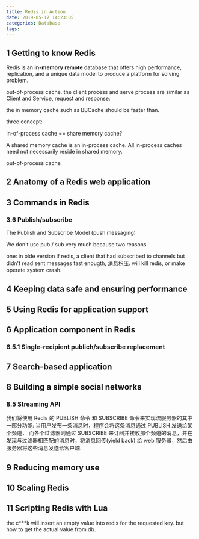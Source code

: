 ```yaml
---
title: Redis in Action
date: 2019-05-17 14:23:05
categories: Database
tags:
---
```


## 1 Getting to know Redis

Redis is an **in-memory** **remote** database that offers high performance, replication, and a unique data model to produce a platform for solving problem.


out-of-process cache. the client process and serve process are similar as Client and Service, request and response.

the in memory cache such as BBCache should be faster than. 


three concept:

in-of-process cache == share memory cache?

A shared memory cache is an in-process cache. All in-process caches need not necessarily reside in shared memory.

out-of-process cache




## 2 Anatomy of a Redis web application

## 3 Commands in Redis

### 3.6 Publish/subscribe

The Publish and Subscribe Model (push messaging)

We don't use pub / sub very much because two reasons

one: in olde version if redis, a client that had subscribed to channels but didn't read sent messages fast enougth, 消息积压. will kill redis, or make operate system crash.




## 4 Keeping data safe and ensuring performance

## 5 Using Redis for application support

## 6 Application component in Redis

### 6.5.1 Single-recipient publich/subscribe replacement

## 7 Search-based application

## 8 Building a simple social networks

### 8.5 Streaming API
我们将使用 Redis 的 PUBLISH 命令 和 SUBSCRIBE 命令来实现流服务器的其中一部分功能: 当用户发布一条消息时，程序会将这条消息通过 PUBLISH 发送给某个频道， 而各个过滤器则通过 SUBSCRIBE 来订阅并接收那个频道的消息，并在发现与过滤器相匹配的消息时，将消息回传(yield back) 给 web 服务器，然后由服务器将这些消息发送给客户端.

## 9 Reducing memory use

## 10 Scaling Redis



## 11 Scripting Redis with Lua

the c***k will insert an empty value into redis for the requested key. but how to get the actual value from db.
